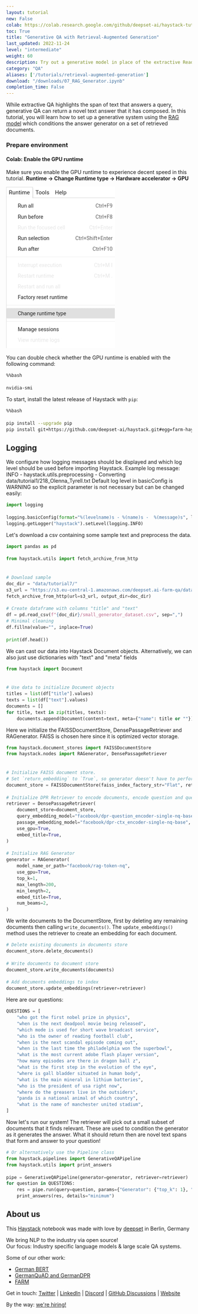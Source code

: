 ```yaml
---
layout: tutorial
new: False
colab: https://colab.research.google.com/github/deepset-ai/haystack-tutorials/blob/main/tutorials/07_RAG_Generator.ipynb
toc: True
title: "Generative QA with Retrieval-Augmented Generation"
last_updated: 2022-11-24
level: "intermediate"
weight: 60
description: Try out a generative model in place of the extractive Reader.
category: "QA"
aliases: ['/tutorials/retrieval-augmented-generation']
download: "/downloads/07_RAG_Generator.ipynb"
completion_time: False
---
```

    



While extractive QA highlights the span of text that answers a query,
generative QA can return a novel text answer that it has composed.
In this tutorial, you will learn how to set up a generative system using the
[RAG model](https://arxiv.org/abs/2005.11401) which conditions the
answer generator on a set of retrieved documents.

### Prepare environment

#### Colab: Enable the GPU runtime
Make sure you enable the GPU runtime to experience decent speed in this tutorial.
**Runtime -> Change Runtime type -> Hardware accelerator -> GPU**

<img src="https://raw.githubusercontent.com/deepset-ai/haystack/main/docs/img/colab_gpu_runtime.jpg">

You can double check whether the GPU runtime is enabled with the following command:


```bash
%%bash

nvidia-smi
```

To start, install the latest release of Haystack with `pip`:


```bash
%%bash

pip install --upgrade pip
pip install git+https://github.com/deepset-ai/haystack.git#egg=farm-haystack[colab,faiss]
```

## Logging

We configure how logging messages should be displayed and which log level should be used before importing Haystack.
Example log message:
INFO - haystack.utils.preprocessing -  Converting data/tutorial1/218_Olenna_Tyrell.txt
Default log level in basicConfig is WARNING so the explicit parameter is not necessary but can be changed easily:


```python
import logging

logging.basicConfig(format="%(levelname)s - %(name)s -  %(message)s", level=logging.WARNING)
logging.getLogger("haystack").setLevel(logging.INFO)
```

Let's download a csv containing some sample text and preprocess the data.



```python
import pandas as pd

from haystack.utils import fetch_archive_from_http


# Download sample
doc_dir = "data/tutorial7/"
s3_url = "https://s3.eu-central-1.amazonaws.com/deepset.ai-farm-qa/datasets/small_generator_dataset.csv.zip"
fetch_archive_from_http(url=s3_url, output_dir=doc_dir)

# Create dataframe with columns "title" and "text"
df = pd.read_csv(f"{doc_dir}/small_generator_dataset.csv", sep=",")
# Minimal cleaning
df.fillna(value="", inplace=True)

print(df.head())
```

We can cast our data into Haystack Document objects.
Alternatively, we can also just use dictionaries with "text" and "meta" fields


```python
from haystack import Document


# Use data to initialize Document objects
titles = list(df["title"].values)
texts = list(df["text"].values)
documents = []
for title, text in zip(titles, texts):
    documents.append(Document(content=text, meta={"name": title or ""}))
```

Here we initialize the FAISSDocumentStore, DensePassageRetriever and RAGenerator.
FAISS is chosen here since it is optimized vector storage.


```python
from haystack.document_stores import FAISSDocumentStore
from haystack.nodes import RAGenerator, DensePassageRetriever


# Initialize FAISS document store.
# Set `return_embedding` to `True`, so generator doesn't have to perform re-embedding
document_store = FAISSDocumentStore(faiss_index_factory_str="Flat", return_embedding=True)

# Initialize DPR Retriever to encode documents, encode question and query documents
retriever = DensePassageRetriever(
    document_store=document_store,
    query_embedding_model="facebook/dpr-question_encoder-single-nq-base",
    passage_embedding_model="facebook/dpr-ctx_encoder-single-nq-base",
    use_gpu=True,
    embed_title=True,
)

# Initialize RAG Generator
generator = RAGenerator(
    model_name_or_path="facebook/rag-token-nq",
    use_gpu=True,
    top_k=1,
    max_length=200,
    min_length=2,
    embed_title=True,
    num_beams=2,
)
```

We write documents to the DocumentStore, first by deleting any remaining documents then calling `write_documents()`.
The `update_embeddings()` method uses the retriever to create an embedding for each document.



```python
# Delete existing documents in documents store
document_store.delete_documents()

# Write documents to document store
document_store.write_documents(documents)

# Add documents embeddings to index
document_store.update_embeddings(retriever=retriever)
```

Here are our questions:


```python
QUESTIONS = [
    "who got the first nobel prize in physics",
    "when is the next deadpool movie being released",
    "which mode is used for short wave broadcast service",
    "who is the owner of reading football club",
    "when is the next scandal episode coming out",
    "when is the last time the philadelphia won the superbowl",
    "what is the most current adobe flash player version",
    "how many episodes are there in dragon ball z",
    "what is the first step in the evolution of the eye",
    "where is gall bladder situated in human body",
    "what is the main mineral in lithium batteries",
    "who is the president of usa right now",
    "where do the greasers live in the outsiders",
    "panda is a national animal of which country",
    "what is the name of manchester united stadium",
]
```

Now let's run our system!
The retriever will pick out a small subset of documents that it finds relevant.
These are used to condition the generator as it generates the answer.
What it should return then are novel text spans that form and answer to your question!


```python
# Or alternatively use the Pipeline class
from haystack.pipelines import GenerativeQAPipeline
from haystack.utils import print_answers

pipe = GenerativeQAPipeline(generator=generator, retriever=retriever)
for question in QUESTIONS:
    res = pipe.run(query=question, params={"Generator": {"top_k": 1}, "Retriever": {"top_k": 5}})
    print_answers(res, details="minimum")
```

## About us

This [Haystack](https://github.com/deepset-ai/haystack/) notebook was made with love by [deepset](https://deepset.ai/) in Berlin, Germany

We bring NLP to the industry via open source!  
Our focus: Industry specific language models & large scale QA systems.  
  
Some of our other work: 
- [German BERT](https://deepset.ai/german-bert)
- [GermanQuAD and GermanDPR](https://deepset.ai/germanquad)
- [FARM](https://github.com/deepset-ai/FARM)

Get in touch:
[Twitter](https://twitter.com/deepset_ai) | [LinkedIn](https://www.linkedin.com/company/deepset-ai/) | [Discord](https://haystack.deepset.ai/community/join) | [GitHub Discussions](https://github.com/deepset-ai/haystack/discussions) | [Website](https://deepset.ai)

By the way: [we're hiring!](https://www.deepset.ai/jobs)
